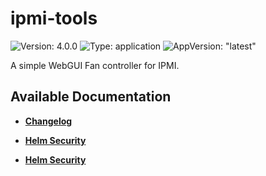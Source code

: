 # ipmi-tools

![Version: 4.0.0](https://img.shields.io/badge/Version-4.0.0-informational?style=flat-square) ![Type: application](https://img.shields.io/badge/Type-application-informational?style=flat-square) ![AppVersion: "latest"](https://img.shields.io/badge/AppVersion-"latest"-informational?style=flat-square)

A simple WebGUI Fan controller for IPMI.

## Available Documentation

- [**Changelog**](CHANGELOG)

- [**Helm Security**](container-security)

- [**Helm Security**](helm-security)


